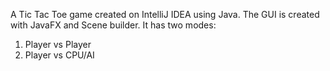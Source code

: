 A Tic Tac Toe game created on IntelliJ IDEA using Java. 
The GUI is created with JavaFX and Scene builder. It has two modes:
1. Player vs Player 
2. Player vs CPU/AI
